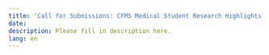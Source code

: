 ```yaml
---
title: 'Call for Submissions: CFMS Medical Student Research Highlights'
date:
description: Please fill in description here.
lang: en
---
```

